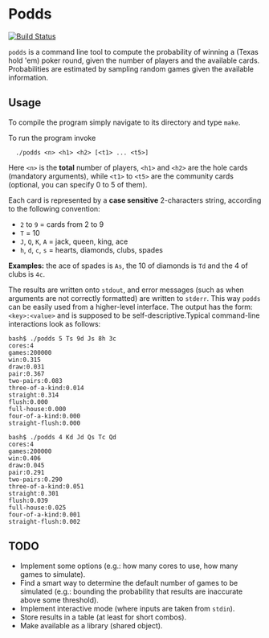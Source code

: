 # Podds

[![Build Status](https://travis-ci.org/lostella/podds.svg?branch=master)](https://travis-ci.org/lostella/podds)

`podds` is a command line tool to compute the probability of winning a (Texas hold 'em) poker round, given the number of players and the available cards.
Probabilities are estimated by sampling random games given the available information.

## Usage

To compile the program simply navigate to its directory and type `make`.

To run the program invoke

```
  ./podds <n> <h1> <h2> [<t1> ... <t5>]
```

Here `<n>` is the **total** number of players, `<h1>` and `<h2>` are the hole cards (mandatory arguments), while `<t1>` to `<t5>` are the community cards (optional, you can specify 0 to 5 of them).

Each card is represented by a **case sensitive** 2-characters string, according to the following convention:

* `2` to `9` = cards from 2 to 9
* `T` = 10
* `J`, `Q`, `K`, `A` = jack, queen, king, ace
* `h`, `d`, `c`, `s` = hearts, diamonds, clubs, spades

**Examples:** the ace of spades is `As`, the 10 of diamonds is `Td` and the 4 of clubs is `4c`.

The results are written onto `stdout`, and error messages (such as when arguments are not correctly formatted) are written to `stderr`. This way `podds` can be easily used from a higher-level interface. The output has the form: `<key>:<value>` and is supposed to be self-descriptive.Typical command-line interactions look as follows:

```
bash$ ./podds 5 Ts 9d Js 8h 3c
cores:4
games:200000
win:0.315
draw:0.031
pair:0.367
two-pairs:0.083
three-of-a-kind:0.014
straight:0.314
flush:0.000
full-house:0.000
four-of-a-kind:0.000
straight-flush:0.000
```

```
bash$ ./podds 4 Kd Jd Qs Tc Qd
cores:4
games:200000
win:0.406
draw:0.045
pair:0.291
two-pairs:0.290
three-of-a-kind:0.051
straight:0.301
flush:0.039
full-house:0.025
four-of-a-kind:0.001
straight-flush:0.002
```

## TODO

* Implement some options (e.g.: how many cores to use, how many games to simulate).
* Find a smart way to determine the default number of games to be simulated (e.g.: bounding the probability that results are inaccurate above some threshold).
* Implement interactive mode (where inputs are taken from `stdin`).
* Store results in a table (at least for short combos).
* Make available as a library (shared object).
